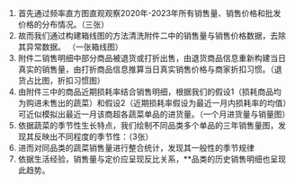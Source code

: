 1.  首先通过频率直方图直观观察2020年-2023年所有销售量、销售价格和批发价格的分布情况。（三张）
2.  故而我们通过构建箱线图的方法清洗附件二中的销售量与销售价格数据，去除其异常数据。 （一张箱线图）
3.  附件二销售明细中部分商品被退货或打折出售，由退货商品信息重新构建当日真实的销售量，由打折商品信息推算当日真实销售价格与商家折扣习惯。（退货占比图，折扣习惯图）
4.  由附件三中的商品近期损耗率结合销售明细，根据我们的假设1（损耗商品均为购进未售出的蔬菜）和假设2（近期损耗率假设为最近一月内损耗率的均值）可近似模拟出最近一月该商超各蔬菜单品的进货量。（一个月进货量与销量图）
5.  依据蔬菜的季节性生长特点，我们绘制不同品类多个单品的三年销售量图，发现其反映出不同程度的季节性：（3张）
6.  进而对同品类的蔬菜销售量进行整合统计，发现其一般性的季节规律
7.  依据生活经验，销售量与定价应呈现反比关系，**品类的历史销售明细也呈现此趋势。
